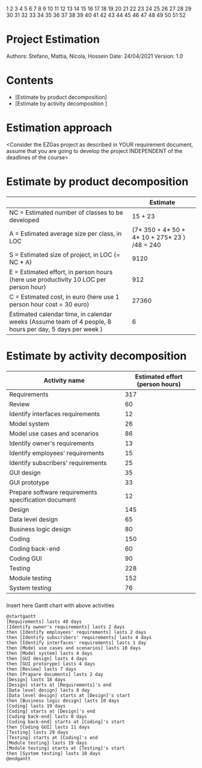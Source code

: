 1
2
3
4
5
6
7
8
9
10
11
12
13
14
15
16
17
18
19
20
21
22
23
24
25
26
27
28
29
30
31
32
33
34
35
36
37
38
39
40
41
42
43
44
45
46
47
48
49
50
51
52
# Project Estimation  
Authors: Stefano, Mattia, Nicola, Hossein
Date: 24/04/2021
Version: 1.0
# Contents
- [Estimate by product decomposition]
- [Estimate by activity decomposition ]
# Estimation approach
<Consider the EZGas  project as described in YOUR requirement document, assume that you are going to develop the project INDEPENDENT of the deadlines of the course>
# Estimate by product decomposition
### 
|             | Estimate                        |             
| ----------- | ------------------------------- |  
| NC =  Estimated number of classes to be developed   |            15  +  23               |             
|  A = Estimated average size per class, in LOC       |         (7* 350 + 4* 50 + 4* 10 +  275* 23 )  /48  = 240 |  
| S = Estimated size of project, in LOC (= NC * A) | 9120 |
| E = Estimated effort, in person hours (here use productivity 10 LOC per person hour)  |  912                                    |   
| C = Estimated cost, in euro (here use 1 person hour cost = 30 euro) |27360 | 
| Estimated calendar time, in calendar weeks (Assume team of 4 people, 8 hours per day, 5 days per week ) |      6              |               
# Estimate by activity decomposition
### 
|         Activity name    | Estimated effort (person hours)   |             
| ----------- | ------------------------------- | 
| Requirements | 317 | 
| Review | 60 | 
| Identify interfaces requirements | 12 | 
| Model system| 26 | 
| Model use cases and scenarios| 86 | 
| Identify owner's requirements| 13 | 
| Identify employees' requirements| 15 | 
| Identify subscribers' requirements| 25 | 
| GUI design| 35 | 
| GUI prototype| 33 | 
| Prepare software requirements specification document| 12 |   
| Design| 145 |
| Data level design| 65 |
| Business logic design| 80 |
| Coding| 150 | 
| Coding back-end| 60 |
| Coding GUI| 90|
| Testing| 228 |
| Module testing| 152 |
| System testing| 76 |


###
Insert here Gantt chart with above activities

```plantuml
@startgantt
[Requirements] lasts 40 days
[Identify owner's requirements] lasts 2 days
then [Identify employees' requirements] lasts 2 days
then [Identify subscribers' requirements] lasts 4 days
then [Identify interfaces' requirements] lasts 1 day
then [Model use cases and scenarios] lasts 10 days
then [Model system] lasts 4 days
then [GUI design] lasts 4 days
then [GUI protorype] lasts 4 days
then [Review] lasts 7 days
then [Prapare documents] lasts 2 day
[Design] lasts 18 days
[Design] starts at [Requirements]'s end
[Data level design] lasts 8 day
[Data level design] starts at [Design]'s start
then [Business logic design] lasts 10 days
[Coding] lasts 19 days
[Coding] starts at [Design]'s end
[Coding back-end] lasts 8 days
[Coding back-end] starts at [Coding]'s start
then [Coding GUI] lasts 11 days
[Testing] lasts 29 days
[Testing] starts at [Coding]'s end
[Module testing] lasts 19 days
[Module testing] starts at [Testing]'s start
then [System testing] lasts 10 days
@endgantt
```
